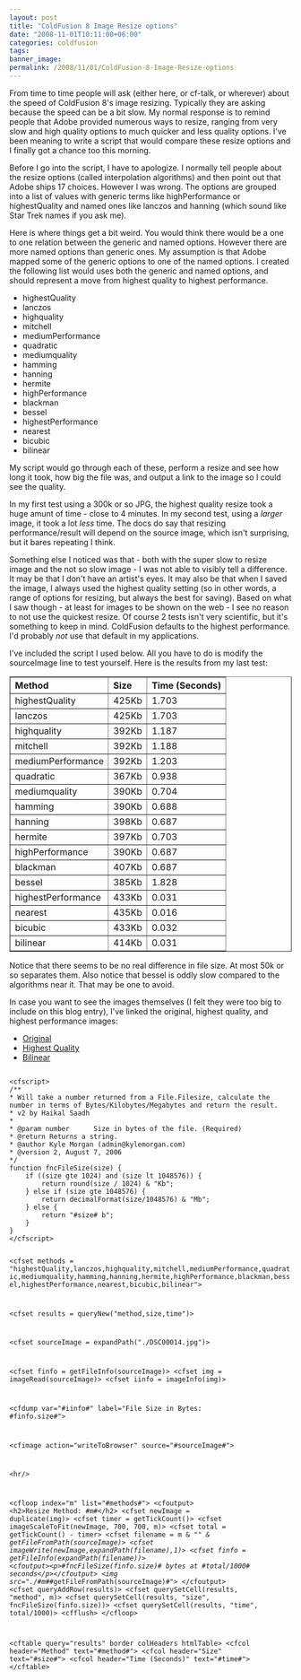 ```yaml
---
layout: post
title: "ColdFusion 8 Image Resize options"
date: "2008-11-01T10:11:00+06:00"
categories: coldfusion 
tags: 
banner_image: 
permalink: /2008/11/01/ColdFusion-8-Image-Resize-options
---
```


From time to time people will ask (either here, or cf-talk, or wherever) about the speed of ColdFusion 8's image resizing. Typically they are asking because the speed can be a bit slow. My normal response is to remind people that Adobe provided numerous ways to resize, ranging from very slow and high quality options to much quicker and less quality options. I've been meaning to write a script that would compare these resize options and I finally got a chance too this morning.
<!--more-->
Before I go into the script, I have to apologize. I normally tell people about the resize options (called interpolation algorithms) and then point out that Adobe ships 17 choices. However I was wrong. The options are grouped into a list of values with generic terms like highPerformance or highestQuality and named ones like lanczos and hanning (which sound like Star Trek names if you ask me). 

Here is where things get a bit weird. You would think there would be a one to one relation between the generic and named options. However there are more named options than generic ones. My assumption is that Adobe mapped some of the generic options to one of the named options. I created the following list would uses both the generic and named options, and should represent a move from highest quality to highest performance.

<ul>
<li>highestQuality
<li>lanczos
<li>highquality
<li>mitchell
<li>mediumPerformance
<li>quadratic
<li>mediumquality
<li>hamming
<li>hanning
<li>hermite
<li>highPerformance
<li>blackman
<li>bessel
<li>highestPerformance
<li>nearest
<li>bicubic
<li>bilinear
</ul>

My script would go through each of these, perform a resize and see how long it took, how big the file was, and output a link to the image so I could see the quality. 

In my first test using a 300k or so JPG, the highest quality resize took a huge amunt of time - close to 4 minutes. In my second test, using a <i>larger</i> image, it took a lot <i>less</i> time. The docs do say that resizing performance/result will depend on the source image, which isn't surprising, but it bares repeating I think. 

Something else I noticed was that - both with the super slow to resize image and the not so slow image - I was not able to visibly tell a difference. It may be that I don't have an artist's eyes. It may also be that when I saved the image, I always used the highest quality setting (so in other words, a range of options for resizing, but always the best for saving). Based on what I saw though - at least for images to be shown on the web - I see no reason to not use the quickest resize. Of course 2 tests isn't very scientific, but it's something to keep in mind. ColdFusion defaults to the highest performance. I'd probably <i>not</i> use that default in my applications.

I've included the script I used below. All you have to do is modify the sourceImage line to test yourself. Here is the results from my last test:

<table border>
<tr><th align='left'>Method</th><th align='left'>Size</th><th align='left'>Time (Seconds)</th></tr><tr><td align='left'>highestQuality</td><td align='left'>425Kb</td><td align='left'>1.703</td></tr>
<tr><td align='left'>lanczos</td><td align='left'>425Kb</td><td align='left'>1.703</td></tr>
<tr><td align='left'>highquality</td><td align='left'>392Kb</td><td align='left'>1.187</td></tr>

<tr><td align='left'>mitchell</td><td align='left'>392Kb</td><td align='left'>1.188</td></tr>
<tr><td align='left'>mediumPerformance</td><td align='left'>392Kb</td><td align='left'>1.203</td></tr>
<tr><td align='left'>quadratic</td><td align='left'>367Kb</td><td align='left'>0.938</td></tr>
<tr><td align='left'>mediumquality</td><td align='left'>390Kb</td><td align='left'>0.704</td></tr>
<tr><td align='left'>hamming</td><td align='left'>390Kb</td><td align='left'>0.688</td></tr>

<tr><td align='left'>hanning</td><td align='left'>398Kb</td><td align='left'>0.687</td></tr>
<tr><td align='left'>hermite</td><td align='left'>397Kb</td><td align='left'>0.703</td></tr>
<tr><td align='left'>highPerformance</td><td align='left'>390Kb</td><td align='left'>0.687</td></tr>
<tr><td align='left'>blackman</td><td align='left'>407Kb</td><td align='left'>0.687</td></tr>
<tr><td align='left'>bessel</td><td align='left'>385Kb</td><td align='left'>1.828</td></tr>

<tr><td align='left'>highestPerformance</td><td align='left'>433Kb</td><td align='left'>0.031</td></tr>
<tr><td align='left'>nearest</td><td align='left'>435Kb</td><td align='left'>0.016</td></tr>
<tr><td align='left'>bicubic</td><td align='left'>433Kb</td><td align='left'>0.032</td></tr>
<tr><td align='left'>bilinear</td><td align='left'>414Kb</td><td align='left'>0.031</td></tr>

</table>

Notice that there seems to be no real difference in file size. At most 50k or so separates them. Also notice that bessel is oddly slow compared to the algorithms near it. That may be one to avoid.

In case you want to see the images themselves (I felt they were too big to include on this blog entry), I've linked the original, highest quality, and highest performance images:

<ul>
<li><a href="http://www.raymondcamden.com/images/DSC00014.jpg">Original</a>
<li><a href="http://www.coldfusionjedi.com/images/highestQuality_DSC00014.jpg">Highest Quality</a>
<li><a href="http://www.coldfusionjedi.com/images/bilinear_DSC00014.jpg">Bilinear</a>
</ul>

<code>
&lt;cfscript&gt;
/**
* Will take a number returned from a File.Filesize, calculate the number in terms of Bytes/Kilobytes/Megabytes and return the result.
* v2 by Haikal Saadh
*
* @param number      Size in bytes of the file. (Required)
* @return Returns a string.
* @author Kyle Morgan (admin@kylemorgan.com)
* @version 2, August 7, 2006
*/
function fncFileSize(size) {
    if ((size gte 1024) and (size lt 1048576)) {
        return round(size / 1024) & "Kb";
    } else if (size gte 1048576) {
        return decimalFormat(size/1048576) & "Mb";
    } else {
        return "#size# b";
    }
}
&lt;/cfscript&gt;

&lt;cfset methods = "highestQuality,lanczos,highquality,mitchell,mediumPerformance,quadratic,mediumquality,hamming,hanning,hermite,highPerformance,blackman,bessel,highestPerformance,nearest,bicubic,bilinear"&gt;

&lt;cfset results = queryNew("method,size,time")&gt;
	
&lt;cfset sourceImage = expandPath("./DSC00014.jpg")&gt;

&lt;cfset finfo = getFileInfo(sourceImage)&gt;
&lt;cfset img = imageRead(sourceImage)&gt;
&lt;cfset iinfo = imageInfo(img)&gt;

&lt;cfdump var="#iinfo#" label="File Size in Bytes: #finfo.size#"&gt;

&lt;cfimage action="writeToBrowser" source="#sourceImage#"&gt;

&lt;hr/&gt;

&lt;cfloop index="m" list="#methods#"&gt;
	&lt;cfoutput&gt;
	&lt;h2&gt;Resize Method: #m#&lt;/h2&gt;
	&lt;cfset newImage = duplicate(img)&gt;
	&lt;cfset timer = getTickCount()&gt;
	&lt;cfset imageScaleToFit(newImage, 700, 700, m)&gt;
	&lt;cfset total = getTickCount() - timer&gt;
	&lt;cfset filename = m & "_" & getFileFromPath(sourceImage)&gt;
	&lt;cfset imageWrite(newImage,expandPath(filename),1)&gt;
	&lt;cfset finfo = getFileInfo(expandPath(filename))&gt;
	&lt;cfoutput&gt;&lt;p&gt;#fncFileSize(finfo.size)# bytes at #total/1000# seconds&lt;/p&gt;&lt;/cfoutput&gt;
	&lt;img src="./#m#_#getFileFromPath(sourceImage)#"&gt;
	&lt;/cfoutput&gt;
	&lt;cfset queryAddRow(results)&gt;
	&lt;cfset querySetCell(results, "method", m)&gt;
	&lt;cfset querySetCell(results, "size", fncFileSize(finfo.size))&gt;
	&lt;cfset querySetCell(results, "time", total/1000)&gt;
	&lt;cfflush&gt;
&lt;/cfloop&gt;

&lt;cftable query="results" border colHeaders htmlTable&gt;
	&lt;cfcol header="Method" text="#method#"&gt;
	&lt;cfcol header="Size" text="#size#"&gt;
	&lt;cfcol header="Time (Seconds)" text="#time#"&gt;
&lt;/cftable&gt;
</code>